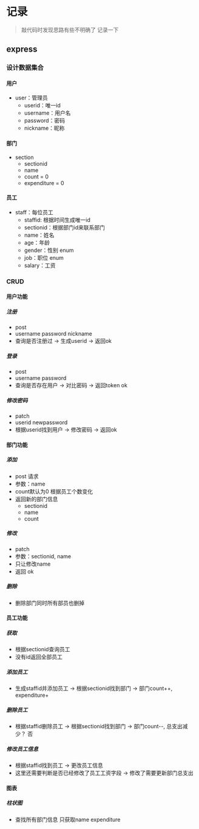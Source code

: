 # 记录

> 敲代码时发现思路有些不明确了  记录一下

## express

### 设计数据集合

#### 用户

* user：管理员
  * userid：唯一id
  * username：用户名
  * password：密码
  * nickname：昵称

#### 部门

* section
  * sectionid
  * name
  * count = 0
  * expenditure = 0

#### 员工

* staff：每位员工
  * staffid: 根据时间生成唯一id
  * sectionid：根据部门id来联系部门
  * name：姓名
  * age：年龄
  * gender：性别 enum
  * job：职位 enum
  * salary：工资

### CRUD

#### 用户功能

##### 注册

* post
* username password nickname
* 查询是否注册过 -> 生成userid -> 返回ok

##### 登录

* post
* username password
* 查询是否存在用户 -> 对比密码 -> 返回token ok

##### 修改密码

* patch
* userid newpassword
* 根据userid找到用户 -> 修改密码 -> 返回ok

#### 部门功能

##### 添加

* post 请求
* 参数：name
* count默认为0 根据员工个数变化
* 返回新的部门信息
  * sectionid
  * name
  * count

##### 修改

* patch
* 参数：sectionid, name
* 只让修改name
* 返回 ok

##### 删除

* 删除部门同时所有部员也删掉

#### 员工功能

##### 获取

* 根据sectionid查询员工
* 没有id返回全部员工

##### 添加员工

* 生成staffid并添加员工 -> 根据sectionid找到部门 -> 部门count++, expenditure+

##### 删除员工

* 根据staffid删除员工 -> 根据sectionid找到部门 -> 部门count--, 总支出减少？ 否

##### 修改员工信息

* 根据staffid找到员工 -> 更改员工信息
* 这里还需要判断是否已经修改了员工工资字段 -> 修改了需要更新部门总支出

#### 图表

##### 柱状图

* 查找所有部门信息 只获取name expenditure
